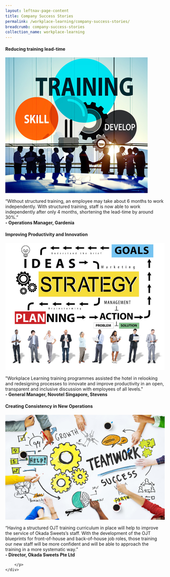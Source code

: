 ```yaml
---
layout: leftnav-page-content
title: Company Success Stories
permalink: /workplace-learning/company-success-stories/
breadcrumb: company-success-stories
collection_name: workplace-learning
---
```



#### **Reducing training lead-time**
<div class="row">
        <div class="col is-6">
		<figure style="margin:0;">
			<img src="/images/training6.jpg" alt="gardenia">
			<figcaption> </figcaption>
		</figure>
        </div>
        <div class="col is-6">
      <p>
		“Without structured training, an employee may take about 6 months to work independently. With structured training, staff is now able to work independently after only 4 months, shortening the lead-time by around 30%.” <br> <strong> - Operations Manager, Gardenia </strong>
	  </p>
	</div>
</div>



#### **Improving Productivity and Innovation**
<div class="row reverse-row-order">
    <div class="col is-6">
		<figure style="margin:0;">
			<img src="/images/test/novotel.jpg" alt="Novotel">
			<figcaption>  </figcaption>
		</figure>
    </div>
	<div class="col is-6">
		<p>
			"Workplace Learning training programmes assisted the hotel in relooking and redesigning processes to innovate and improve productivity in an open, transparent and inclusive discussion with employees of all levels." <br> <strong> - General Manager, Novotel Singapore, Stevens </strong>
		</p>
	</div>
</div>



#### **Creating Consistency in New Operations**
<div class="row">
    <div class="col is-6">
		<figure style="margin:0;">
			<img src="/images/test/okada.jpg" alt="okada">
			<figcaption> </figcaption>
		</figure>
    </div>
	<div class="col is-6">
		<p>
			“Having a structured OJT training curriculum in place will help to improve the service of Okada Sweets’s staff. With the development of the OJT blueprints for front-of-house and back-of-house job roles, those training our new staff will be more confident and will be able to approach the training in a more systematic way.” <br> <strong> - Director, Okada Sweets Pte Ltd </strong>
        
		</p>
	</div>
</div>

